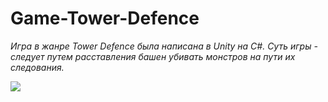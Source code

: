 # Game-Tower-Defence

*Игра в жанре Tower Defence была написана в Unity на C#. Суть игры - следует путем расставления башен убивать монстров на пути их следования.*



![](https://github.com/SvetlanaKhlobustova50809/Game-Tower-Defence/blob/main/Tower-def.gif)
